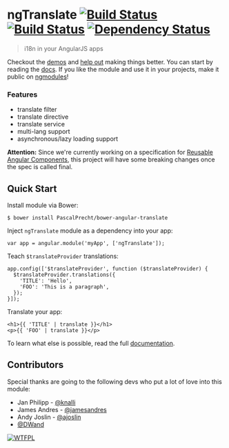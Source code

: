 # ngTranslate [![Build Status](https://travis-ci.org/PascalPrecht/ng-translate.png?branch=master)](https://travis-ci.org/PascalPrecht/ng-translate) [![Build Status](https://travis-ci.org/PascalPrecht/ng-translate.png?branch=canary)](https://travis-ci.org/PascalPrecht/ng-translate) [![Dependency Status](https://gemnasium.com/PascalPrecht/ng-translate.png)](https://gemnasium.com/PascalPrecht/ng-translate)

> i18n in your AngularJS apps

Checkout the [demos](https://github.com/PascalPrecht/ng-translate/wiki/Demos) and [help out](CONTRIBUTING.md) making things better. You can start by reading the [docs](https://github.com/PascalPrecht/ng-translate/wiki).
If you like the module and use it in your projects, make it public on [ngmodules](http://ngmodules.org/modules/ngTranslate)!

### Features
* translate filter
* translate directive
* translate service
* multi-lang support
* asynchronous/lazy loading support

**Attention:** Since we're currently working on a specification for [Reusable Angular Components](https://github.com/PascalPrecht/angular-component-spec/tree/proposal), this project will have some breaking changes once the spec is called final.


## Quick Start
Install module via Bower:
````
$ bower install PascalPrecht/bower-angular-translate
````

Inject <code>ngTranslate</code> module as a dependency into your app:

````
var app = angular.module('myApp', ['ngTranslate']);
````

Teach <code>$translateProvider</code> translations:

````
app.config(['$translateProvider', function ($translateProvider) {
  $translateProvider.translations({
    'TITLE': 'Hello',
    'FOO': 'This is a paragraph',
  });
}]);
````

Translate your app:
````
<h1>{{ 'TITLE' | translate }}</h1>
<p>{{ 'FOO' | translate }}</p>
````

To learn what else is possible, read the full [documentation](https://github.com/PascalPrecht/ng-translate/wiki).

## Contributors

Special thanks are going to the following devs who put a lot of love into this module:

* Jan Philipp - [@knalli](https://github.com/knalli)
* James Andres - [@jamesandres](https://github.com/jamesandres)
* Andy Joslin - [@ajoslin](https://github.com/ajoslin)
* [@DWand](https://github.com/DWand)

[![WTFPL](http://www.wtfpl.net/wp-content/uploads/2012/12/wtfpl-badge-4.png)](http://wtfpl.net)
